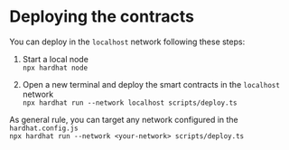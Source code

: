 # Deploying the contracts
You can deploy in the `localhost` network following these steps:
1. Start a local node  
`npx hardhat node`

2. Open a new terminal and deploy the smart contracts in the `localhost` network  
`npx hardhat run --network localhost scripts/deploy.ts`

As general rule, you can target any network configured in the `hardhat.config.js`  
`npx hardhat run --network <your-network> scripts/deploy.ts`
